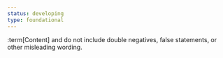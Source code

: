 ```yaml
---
status: developing
type: foundational
---
```


:term[Content] and do not include double negatives, false statements, or other misleading wording.